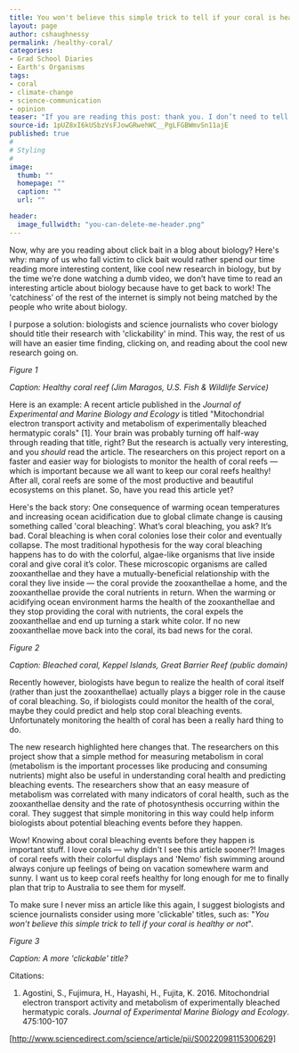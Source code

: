 ```yaml
---
title: You won't believe this simple trick to tell if your coral is healthy or not
layout: page
author: cshaughnessy
permalink: /healthy-coral/
categories:
- Grad School Diaries
- Earth's Organisms
tags:
- coral
- climate-change
- science-communication
- opinion
teaser: "If you are reading this post: thank you. I don’t need to tell you that there is no shortage of choices when it comes to reading things on the internet. The massive volume of online content has led to major competition for readership. Let’s face it: it doesn’t matter what the article is about, we click on articles with catchy titles. Let’s face this too while we’re at it, this has led us to reading or watching videos about some pretty dumb stuff. But don’t worry, it’s not our fault! We click on this stuff because we’re supposed to — these articles are made specifically to feel more ‘clickable’. On the internet, this is called ‘click bait’."
source-id: 1pUZ8xI6kUSbzVsFJowGRwehWC__PgLFGBWmvSn11ajE
published: true
#
# Styling
#
image:
  thumb: ""
  homepage: ""
  caption: ""
  url: ""

header:
  image_fullwidth: "you-can-delete-me-header.png"
---
```

Now, why are you reading about click bait in a blog about biology? Here's why: many of us who fall victim to click bait would rather spend our time reading more interesting content, like cool new research in biology, but by the time we’re done watching a dumb video, we don’t have time to read an interesting article about biology because have to get back to work! The 'catchiness’ of the rest of the internet is simply not being matched by the people who write about biology. 

I purpose a solution: biologists and science journalists who cover biology should title their research with 'clickability' in mind. This way, the rest of us will have an easier time finding, clicking on, and reading about the cool new research going on.

*Figure 1*

*Caption: Healthy coral reef (Jim Maragos, U.S. Fish & Wildlife Service)*

Here is an example: A recent article published in the *Journal of Experimental and Marine Biology and Ecology* is titled "Mitochondrial electron transport activity and metabolism of experimentally bleached hermatypic corals" [1]. Your brain was probably turning off half-way through reading that title, right? But the research is actually very interesting, and you *should* read the article. The researchers on this project report on a faster and easier way for biologists to monitor the health of coral reefs — which is important because we all want to keep our coral reefs healthy! After all, coral reefs are some of the most productive and beautiful ecosystems on this planet. So, have you read this article yet?

Here's the back story: One consequence of warming ocean temperatures and increasing ocean acidification due to global climate change is causing something called 'coral bleaching’. What’s coral bleaching, you ask? It’s bad. Coral bleaching is when coral colonies lose their color and eventually collapse. The most traditional hypothesis for the way coral bleaching happens has to do with the colorful, algae-like organisms that live inside coral and give coral it’s color. These microscopic organisms are called zooxanthellae and they have a mutually-beneficial relationship with the coral they live inside — the coral provide the zooxanthellae a home, and the zooxanthellae provide the coral nutrients in return. When the warming or acidifying ocean environment harms the health of the zooxanthellae and they stop providing the coral with nutrients, the coral expels the zooxanthellae and end up turning a stark white color. If no new zooxanthellae move back into the coral, its bad news for the coral.

*Figure 2*

*Caption: Bleached coral, Keppel Islands, Great Barrier Reef (public domain)*

Recently however, biologists have begun to realize the health of coral itself (rather than just the zooxanthellae) actually plays a bigger role in the cause of coral bleaching. So, if biologists could monitor the health of the coral, maybe they could predict and help stop coral bleaching events. Unfortunately monitoring the health of coral has been a really hard thing to do. 

The new research highlighted here changes that. The researchers on this project show that a simple method for measuring metabolism in coral (metabolism is the important processes like producing and consuming nutrients) might also be useful in understanding coral health and predicting bleaching events. The researchers show that an easy measure of metabolism was correlated with many indicators of coral health, such as the zooxanthellae density and the rate of photosynthesis occurring within the coral. They suggest that simple monitoring in this way could help inform biologists about potential bleaching events before they happen.

Wow! Knowing about coral bleaching events before they happen is important stuff. I love corals — why didn't I see this article sooner?! Images of coral reefs with their colorful displays and 'Nemo’ fish swimming around always conjure up feelings of being on vacation somewhere warm and sunny. I want us to keep coral reefs healthy for long enough for me to finally plan that trip to Australia to see them for myself.

To make sure I never miss an article like this again, I suggest biologists and science journalists consider using more 'clickable' titles, such as: "*You won’t believe this simple trick to tell if your coral is healthy or not*".

*Figure 3*

*Caption: A more 'clickable' title?*

Citations:

1. Agostini, S., Fujimura, H., Hayashi, H., Fujita, K. 2016. Mitochondrial electron transport activity and metabolism of experimentally bleached hermatypic corals. *Journal of Experimental Marine Biology and Ecology*. 475:100-107

[http://www.sciencedirect.com/science/article/pii/S0022098115300629]

